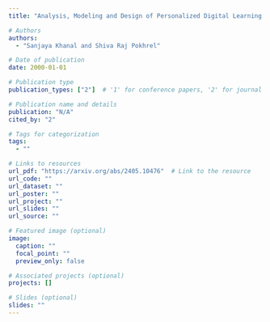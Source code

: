 ```yaml
---
title: "Analysis, Modeling and Design of Personalized Digital Learning Environment"

# Authors
authors:
  - "Sanjaya Khanal and Shiva Raj Pokhrel"

# Date of publication
date: 2000-01-01

# Publication type
publication_types: ["2"]  # '1' for conference papers, '2' for journal articles, '3' for preprints

# Publication name and details
publication: "N/A"
cited_by: "2"

# Tags for categorization
tags:
  - ""

# Links to resources
url_pdf: "https://arxiv.org/abs/2405.10476"  # Link to the resource
url_code: ""
url_dataset: ""
url_poster: ""
url_project: ""
url_slides: ""
url_source: ""

# Featured image (optional)
image:
  caption: ""
  focal_point: ""
  preview_only: false

# Associated projects (optional)
projects: []

# Slides (optional)
slides: ""
---
```

